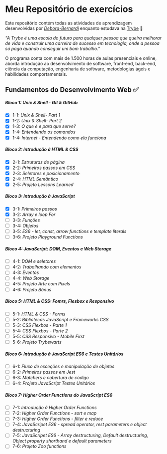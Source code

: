 # Meu Repositório de exercícios 

Este repositório contém todas as atividades de aprendizagem desenvolvidas por _[Debora-Bernardi](https://www.linkedin.com/in/deborabernardi/)_ enquanto estudava na [Trybe](https://www.betrybe.com/) 🚀

_"A Trybe é uma escola do futuro para qualquer pessoa que queira melhorar de vida e construir uma carreira de sucesso em tecnologia, onde a pessoa só paga quando conseguir um bom trabalho."_

O programa conta com mais de 1.500 horas de aulas presenciais e online, aborda introdução ao desenvolvimento de software, front-end, back-end, ciência da computação, engenharia de software, metodologias ágeis e habilidades comportamentais.

## Fundamentos do Desenvolvimento Web ✅

##### Bloco 1: Unix & Shell - Git & GitHub

- [x] 1-1: _Unix & Shell- Part 1_
- [x] 1-2: _Unix & Shell- Part 2_
- [x] 1-3: _O que é e para que serve?_
- [x] 1-4: _Entendendo os comandos_
- [x] 1-4: _Internet - Entendendo como ela funciona_

##### Bloco 2: Introdução à HTML & CSS

- [x] 2-1: _Estruturas de página_
- [x] 2-2: _Primeiros passos em CSS_
- [x] 2-3: _Seletores e posicionamento_
- [x] 2-4: _HTML Semântico_
- [x] 2-5: _Projeto Lessons Learned_

##### Bloco 3: Introdução à JavaScript 

- [x] 3-1: _Primeiros passos_
- [x] 3-2: _Array e loop For_
- [ ] 3-3: _Funções_
- [ ] 3-4: _Objetos_
- [ ] 3-5: _ES6 - let, const, arrow functions e template literals_
- [ ] 3-6: _Projeto Playground Functions_

##### Bloco 4: JavaScript: DOM, Eventos e Web Storage

- [ ] 4-1: _DOM e seletores_
- [ ] 4-2: _Trabalhando com elementos_
- [ ] 4-3: _Eventos_
- [ ] 4-4: _Web Storage_
- [ ] 4-5: _Projeto Arte com Pixels_
- [ ] 4-6: _Projeto Bônus_

##### Bloco 5: HTML & CSS: Fomrs, Flesbox e Responsivo

- [ ] 5-1: _HTML & CSS - Forms_
- [ ] 5-2: _Bibliotecas JavaScript e Frameworks CSS_
- [ ] 5-3: _CSS Flexbos - Parte 1_
- [ ] 5-4: _CSS Flexbos - Parte 2_
- [ ] 5-5: _CSS Responsivo - Mobile First_
- [ ] 5-6: _Projeto Trybewarts_

##### Bloco 6: Introdução à JavaScript ES6 e Testes Unitários

- [ ] 6-1: _Fluxo de exceções e manipulação de objetos_
- [ ] 6-2: _Primeiros passos em Jest_
- [ ] 6-3: _Matchers e cobertura de código_
- [ ] 6-4: _Projeto JavaScript Testes Unitários_

##### Bloco 7: Higher Order Functions do JavaScript ES6

- [ ] 7-1: _Introdução à Higher Order Functions_
- [ ] 7-2: _Higher Order Functions - sort e map_
- [ ] 7-3: _Higher Order Functions - filter e reduce_
- [ ] 7-4: _JavaScripet ES6 - spread operator, rest parameters e object destructuring_
- [ ] 7-5: _JavaScripet ES6 - Array destructuring, Default destructuring, Object property shorthand e default parameters_
- [ ] 7-6: _Projeto Zoo functions_